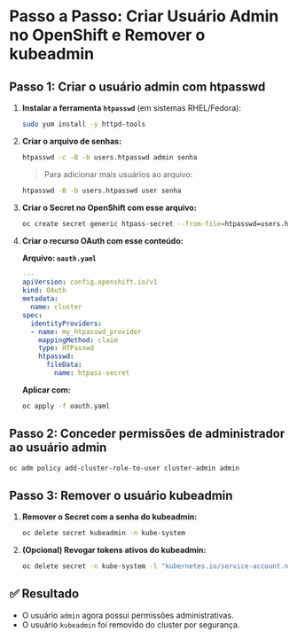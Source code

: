 # Passo a Passo: Criar Usuário Admin no OpenShift e Remover o kubeadmin

## Passo 1: Criar o usuário admin com htpasswd

1. **Instalar a ferramenta `htpasswd`** (em sistemas RHEL/Fedora):

   ```bash
   sudo yum install -y httpd-tools
   ```

2. **Criar o arquivo de senhas:**

   ```bash
   htpasswd -c -B -b users.htpasswd admin senha
   ```

   > Para adicionar mais usuários ao arquivo:

   ```bash
   htpasswd -B -b users.htpasswd user senha
   ```

3. **Criar o Secret no OpenShift com esse arquivo:**

   ```bash
   oc create secret generic htpass-secret --from-file=htpasswd=users.htpasswd -n openshift-config
   ```

4. **Criar o recurso OAuth com esse conteúdo:**

   **Arquivo: `oauth.yaml`**

   ```yaml
   ---
   apiVersion: config.openshift.io/v1
   kind: OAuth
   metadata:
     name: cluster
   spec:
     identityProviders:
     - name: my_htpasswd_provider
       mappingMethod: claim
       type: HTPasswd
       htpasswd:
         fileData:
           name: htpass-secret
   ```

   **Aplicar com:**

   ```bash
   oc apply -f oauth.yaml
   ```

## Passo 2: Conceder permissões de administrador ao usuário admin

```bash
oc adm policy add-cluster-role-to-user cluster-admin admin
```

## Passo 3: Remover o usuário kubeadmin

1. **Remover o Secret com a senha do kubeadmin:**

   ```bash
   oc delete secret kubeadmin -n kube-system
   ```

2. **(Opcional) Revogar tokens ativos do kubeadmin:**

   ```bash
   oc delete secret -n kube-system -l "kubernetes.io/service-account.name=kubeadmin"
   ```

## ✅ Resultado

- O usuário `admin` agora possui permissões administrativas.
- O usuário `kubeadmin` foi removido do cluster por segurança.